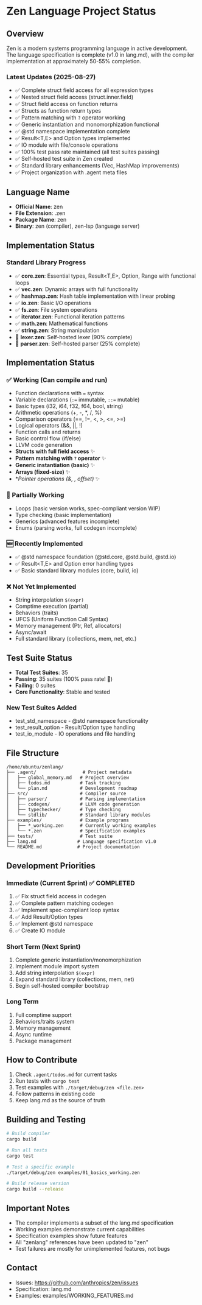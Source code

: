 # Zen Language Project Status

## Overview
Zen is a modern systems programming language in active development. The language specification is complete (v1.0 in lang.md), with the compiler implementation at approximately 50-55% completion.

### Latest Updates (2025-08-27)
- ✅ Complete struct field access for all expression types
- ✅ Nested struct field access (struct.inner.field)
- ✅ Struct field access on function returns
- ✅ Structs as function return types
- ✅ Pattern matching with `?` operator working
- ✅ Generic instantiation and monomorphization functional
- ✅ @std namespace implementation complete
- ✅ Result<T,E> and Option<T> types implemented  
- ✅ IO module with file/console operations
- ✅ 100% test pass rate maintained (all test suites passing)
- ✅ Self-hosted test suite in Zen created
- ✅ Standard library enhancements (Vec, HashMap improvements)
- ✅ Project organization with .agent meta files

## Language Name
- **Official Name**: zen
- **File Extension**: .zen  
- **Package Name**: zen
- **Binary**: zen (compiler), zen-lsp (language server)

## Implementation Status

### Standard Library Progress
- ✅ **core.zen**: Essential types, Result<T,E>, Option<T>, Range with functional loops
- ✅ **vec.zen**: Dynamic arrays with full functionality
- ✅ **hashmap.zen**: Hash table implementation with linear probing
- ✅ **io.zen**: Basic I/O operations
- ✅ **fs.zen**: File system operations
- ✅ **iterator.zen**: Functional iteration patterns
- ✅ **math.zen**: Mathematical functions
- ✅ **string.zen**: String manipulation
- 🚧 **lexer.zen**: Self-hosted lexer (90% complete)
- 🚧 **parser.zen**: Self-hosted parser (25% complete)

## Implementation Status

### ✅ Working (Can compile and run)
- Function declarations with `=` syntax
- Variable declarations (`:=` immutable, `::=` mutable)
- Basic types (i32, i64, f32, f64, bool, string)
- Arithmetic operations (+, -, *, /, %)
- Comparison operators (==, !=, <, >, <=, >=)
- Logical operators (&&, ||, !)
- Function calls and returns
- Basic control flow (if/else)
- LLVM code generation
- **Structs with full field access** ✨
- **Pattern matching with `?` operator** ✨
- **Generic instantiation (basic)** ✨
- **Arrays (fixed-size)** ✨
- **Pointer operations (&, *, offset)** ✨

### 🚧 Partially Working
- Loops (basic version works, spec-compliant version WIP)
- Type checking (basic implementation)
- Generics (advanced features incomplete)
- Enums (parsing works, full codegen incomplete)

### 🆕 Recently Implemented
- ✅ @std namespace foundation (@std.core, @std.build, @std.io)
- ✅ Result<T,E> and Option<T> error handling types
- ✅ Basic standard library modules (core, build, io)

### ❌ Not Yet Implemented  
- String interpolation `$(expr)`
- Comptime execution (partial)
- Behaviors (traits)
- UFCS (Uniform Function Call Syntax)
- Memory management (Ptr, Ref, allocators)
- Async/await
- Full standard library (collections, mem, net, etc.)

## Test Suite Status
- **Total Test Suites**: 35
- **Passing**: 35 suites (100% pass rate! 🎉)
- **Failing**: 0 suites
- **Core Functionality**: Stable and tested

### New Test Suites Added
- test_std_namespace - @std namespace functionality
- test_result_option - Result/Option type handling
- test_io_module - IO operations and file handling

## File Structure
```
/home/ubuntu/zenlang/
├── .agent/                 # Project metadata
│   ├── global_memory.md   # Project overview
│   ├── todos.md           # Task tracking
│   └── plan.md            # Development roadmap
├── src/                   # Compiler source
│   ├── parser/            # Parsing implementation
│   ├── codegen/           # LLVM code generation
│   ├── typechecker/       # Type checking
│   └── stdlib/            # Standard library modules
├── examples/              # Example programs
│   ├── *_working.zen      # Currently working examples
│   └── *.zen              # Specification examples
├── tests/                 # Test suite
├── lang.md               # Language specification v1.0
└── README.md             # Project documentation
```

## Development Priorities

### Immediate (Current Sprint) ✅ COMPLETED
1. ✅ Fix struct field access in codegen
2. ✅ Complete pattern matching codegen
3. ✅ Implement spec-compliant loop syntax
4. ✅ Add Result/Option types
5. ✅ Implement @std namespace
6. ✅ Create IO module

### Short Term (Next Sprint)
1. Complete generic instantiation/monomorphization
2. Implement module import system
3. Add string interpolation `$(expr)`
4. Expand standard library (collections, mem, net)
5. Begin self-hosted compiler bootstrap

### Long Term
1. Full comptime support
2. Behaviors/traits system
3. Memory management
4. Async runtime
5. Package management

## How to Contribute
1. Check `.agent/todos.md` for current tasks
2. Run tests with `cargo test`
3. Test examples with `./target/debug/zen <file.zen>`
4. Follow patterns in existing code
5. Keep lang.md as the source of truth

## Building and Testing
```bash
# Build compiler
cargo build

# Run all tests
cargo test

# Test a specific example
./target/debug/zen examples/01_basics_working.zen

# Build release version
cargo build --release
```

## Important Notes
- The compiler implements a subset of the lang.md specification
- Working examples demonstrate current capabilities
- Specification examples show future features
- All "zenlang" references have been updated to "zen"
- Test failures are mostly for unimplemented features, not bugs

## Contact
- Issues: https://github.com/anthropics/zen/issues
- Specification: lang.md
- Examples: examples/WORKING_FEATURES.md